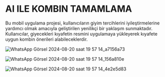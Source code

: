 # AI ILE KOMBIN TAMAMLAMA
 Bu mobil uygulama projesi, kullanıcıların giyim tercihlerini iyileştirmelerine yardımcı olmak amacıyla geliştirilen yenilikçi bir yaklaşım sunmaktadır. Kullanıcılar, giyecekleri kıyafetin resmini uygulamaya yükleyerek kıyafete uygun kombin önerileri alabileceklerdir.

 
![WhatsApp Görsel 2024-08-20 saat 19 57 14_a7156a73](https://github.com/user-attachments/assets/cd34a7a3-5030-41e3-ad8a-8c5f687a8027)

![WhatsApp Görsel 2024-08-20 saat 19 57 14_156a810e](https://github.com/user-attachments/assets/7071501a-f930-4c43-a4ff-9729eb070bc5)

![WhatsApp Görsel 2024-08-20 saat 19 57 14_4e2e5d83](https://github.com/user-attachments/assets/ce500e6e-e585-4cc5-b45b-d708b2f6bf9e)
